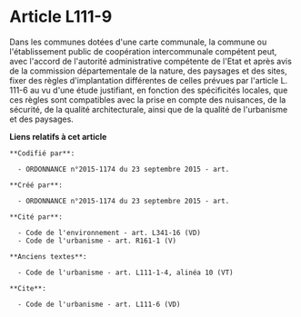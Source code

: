 # Article L111-9

Dans les communes dotées d'une carte communale, la commune ou l'établissement public de coopération intercommunale compétent
peut, avec l'accord de l'autorité administrative compétente de l'Etat et après avis de la commission départementale de la
nature, des paysages et des sites, fixer des règles d'implantation différentes de celles prévues par l'article L. 111-6 au vu
d'une étude justifiant, en fonction des spécificités locales, que ces règles sont compatibles avec la prise en compte des
nuisances, de la sécurité, de la qualité architecturale, ainsi que de la qualité de l'urbanisme et des paysages.

**Liens relatifs à cet article**

	**Codifié par**:

	  - ORDONNANCE n°2015-1174 du 23 septembre 2015 - art.

	**Créé par**:

	  - ORDONNANCE n°2015-1174 du 23 septembre 2015 - art.

	**Cité par**:

	  - Code de l'environnement - art. L341-16 (VD)
	  - Code de l'urbanisme - art. R161-1 (V)

	**Anciens textes**:

	  - Code de l'urbanisme - art. L111-1-4, alinéa 10 (VT)

	**Cite**:

	  - Code de l'urbanisme - art. L111-6 (VD)
